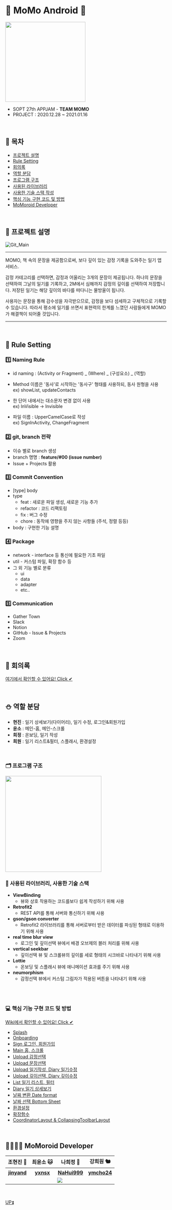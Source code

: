 # 💙 MoMo Android 💙

<img src="https://user-images.githubusercontent.com/38918396/104698570-e40f2800-5754-11eb-8548-7bad4b78f68d.png" width="250" height="250">

* SOPT 27th APPJAM - **TEAM MOMO**
* PROJECT : 2020.12.28 ~ 2021.01.16

<br>

## 🌼 목차
* [프로젝트 설명](#-%ED%94%84%EB%A1%9C%EC%A0%9D%ED%8A%B8-%EC%84%A4%EB%AA%85)
* [Rule Setting](#-rule-setting)
* [회의록](#-%ED%9A%8C%EC%9D%98%EB%A1%9D)
* [역할 분담](#-%EC%97%AD%ED%95%A0-%EB%B6%84%EB%8B%B4)
* [프로그램 구조](#-%ED%94%84%EB%A1%9C%EA%B7%B8%EB%9E%A8-%EA%B5%AC%EC%A1%B0)
* [사용된 라이브러리](#-%EC%82%AC%EC%9A%A9%EB%90%9C-%EB%9D%BC%EC%9D%B4%EB%B8%8C%EB%9F%AC%EB%A6%AC)
* [사용한 기술 스택 작성](#-%EC%82%AC%EC%9A%A9%ED%95%9C-%EA%B8%B0%EC%88%A0-%EC%8A%A4%ED%83%9D-%EC%9E%91%EC%84%B1)
* [핵심 기능 구현 코드 및 방법](#-%ED%95%B5%EC%8B%AC-%EA%B8%B0%EB%8A%A5-%EA%B5%AC%ED%98%84-%EC%BD%94%EB%93%9C-%EB%B0%8F-%EB%B0%A9%EB%B2%95)
* [MoMoroid Developer](#-momoroid-developer)

<br>

## 🎁 프로젝트 설명
![Git_Main](https://user-images.githubusercontent.com/38918396/104698429-b1fdc600-5754-11eb-8103-b8cb583c36d3.png)
* * *
MOMO, 책 속의 문장을 제공함으로써, 보다 깊이 있는 감정 기록을 도와주는 일기 앱 서비스.

감정 카테고리를 선택하면, 감정과 어울리는 3개의 문장이 제공됩니다. 하나의 문장을 선택하여 그날의 일기를 기록하고, 2M에서 심해까지 감정의 깊이를 선택하여 저장합니다. 저장된 일기는 해당 깊이의 바다를 떠다니는 물방울이 됩니다.

사용자는 문장을 통해 감수성을 자극받으므로, 감정을 보다 섬세하고 구체적으로 기록할 수 있습니다. 따라서 평소에 일기를 쓰면서 표현력의 한계를 느꼈던 사람들에게 MOMO가 해결책이 되어줄 것입니다.
* * *

<br>

## 🍰 Rule Setting

### 1️⃣ Naming Rule
- id naming : (Activity or Fragment) _ (Where) _ (구성요소) _ (역할)

- Method 이름은 '동사'로 시작하는 '동사구' 형태를 사용하되, 동사 원형을 사용  
ex) showList, updateContacts
- 한 단어 내에서는 대소문자 변경 없이 사용  
ex) InVisible → Invisible
- 파일 이름 : UpperCamelCase로 작성  
ex) SignInActivity, ChangeFragment

### 2️⃣ git, branch 전략
* 이슈 별로 branch 생성 
* branch 명명 : **feature/#00 (issue number)**
* Issue + Projects 활용

### 3️⃣ Commit Convention
- [type] body
- type
    - feat : 새로운 파일 생성, 새로운 기능 추가
    - refactor : 코드 리팩토링
    - fix : 버그 수정
    - chore : 동작에 영향을 주지 않는 사항들 (주석, 정렬 등등)
- body : 구현한 기능 설명
    
### 4️⃣ Package
- network - interface 등 통신에 필요한 기초 파일
- util - 커스텀 파일, 확장 함수 등
- 그 외 기능 별로 분류
    - ui
    - data
    - adapter
    - etc..

### 5️⃣ Communication
* Gather Town
* Slack
* Notion
* GitHub - Issue & Projects
* Zoom

<br>

## 📝 회의록
[여기에서 확인할 수 있어요! Click ✔](https://www.notion.so/1-cfdb90161b5b4829bda8ce257add69fe)

<br>

## ⛄ 역할 분담
* **현진** : 일기 상세보기(다이어리), 일기 수정, 로그인&회원가입
* **윤소** : 메인-홈, 메인-스크롤
* **희정** : 온보딩, 일기 작성
* **희원** : 일기 리스트&필터, 스플래시, 환경설정

<br>

### 🗂 프로그램 구조
<img src="https://user-images.githubusercontent.com/38918396/104733695-6feb7900-5782-11eb-8419-1df9e866f65b.png" width="300">

<br>

### 🎄 사용된 라이브러리, 사용한 기술 스택
* **ViewBinding**
    * 뷰와 상호 작용하는 코드를보다 쉽게 작성하기 위해 사용
* **Retrofit2**
    * REST API를 통해 서버와 통신하기 위해 사용
* **gson/gson converter**
    * Retrofit2 라이브러리를 통해 서버로부터 받은 데이터를 파싱된 형태로 이용하기 위해 사용
* **real time blur view**
    * 로그인 및 깊이선택 뷰에서 배경 오브제의 블러 처리를 위해 사용
* **vertical seekbar**
    * 깊이선택 뷰 및 스크롤뷰의 깊이를 세로 형태의 시크바로 나타내기 위해 사용
* **Lottie**
    * 온보딩 및 스플래시 뷰에 애니메이션 효과를 주기 위해 사용
* **neumorphism**
    * 감정선택 뷰에서 커스텀 그림자가 적용된 버튼을 나타내기 위해 사용
<br>

<br>

### 💻 핵심 기능 구현 코드 및 방법
[Wiki에서 확인할 수 있어요! Click ✔](https://github.com/Team-MoMo/MoMo_Android/wiki)

* [Splash](https://github.com/Team-MoMo/MoMo_Android/wiki/Splash)
* [Onboarding](https://github.com/Team-MoMo/MoMo_Android/wiki/Onboarding)
* [Sign 로그인, 회원가입](https://github.com/Team-MoMo/MoMo_Android/wiki/Sign-%EB%A1%9C%EA%B7%B8%EC%9D%B8,-%ED%9A%8C%EC%9B%90%EA%B0%80%EC%9E%85)
* [Main 홈, 스크롤](https://github.com/Team-MoMo/MoMo_Android/wiki/Main-%ED%99%88,-%EC%8A%A4%ED%81%AC%EB%A1%A4)
* [Upload 감정선택](https://github.com/Team-MoMo/MoMo_Android/wiki/Upload-%EA%B0%90%EC%A0%95%EC%84%A0%ED%83%9D)
* [Upload 문장선택](https://github.com/Team-MoMo/MoMo_Android/wiki/Upload-%EB%AC%B8%EC%9E%A5%EC%84%A0%ED%83%9D)
* [Upload 일기작성, Diary 일기수정](https://github.com/Team-MoMo/MoMo_Android/wiki/Upload-%EC%9D%BC%EA%B8%B0%EC%9E%91%EC%84%B1,-Diary-%EC%9D%BC%EA%B8%B0%EC%88%98%EC%A0%95)
* [Upload 깊이선택, Diary 깊이수정](https://github.com/Team-MoMo/MoMo_Android/wiki/Upload-%EA%B9%8A%EC%9D%B4%EC%84%A0%ED%83%9D,-Diary-%EA%B9%8A%EC%9D%B4%EC%88%98%EC%A0%95)
* [List 일기 리스트, 필터](https://github.com/Team-MoMo/MoMo_Android/wiki/List-%EC%9D%BC%EA%B8%B0-%EB%A6%AC%EC%8A%A4%ED%8A%B8,-%ED%95%84%ED%84%B0)
* [Diary 일기 상세보기](https://github.com/Team-MoMo/MoMo_Android/wiki/Diary-%EC%9D%BC%EA%B8%B0-%EC%83%81%EC%84%B8%EB%B3%B4%EA%B8%B0)
* [날짜 변환 Date format](https://github.com/Team-MoMo/MoMo_Android/wiki/%EB%82%A0%EC%A7%9C-%EB%B3%80%ED%99%98-Date-format)
* [날짜 선택 Bottom Sheet](https://github.com/Team-MoMo/MoMo_Android/wiki/%EB%82%A0%EC%A7%9C-%EC%84%A0%ED%83%9D-Bottom-Sheet)
* [환경설정](https://github.com/Team-MoMo/MoMo_Android/wiki/%ED%99%98%EA%B2%BD%EC%84%A4%EC%A0%95)
* [확장함수](https://github.com/Team-MoMo/MoMo_Android/wiki/%ED%99%95%EC%9E%A5%ED%95%A8%EC%88%98)
* [CoordinatorLayout & CollapsingToolbarLayout](https://github.com/Team-MoMo/MoMo_Android/wiki/CoordinatorLayout-&-CollapsingToolbarLayout)

<br>

## 👩‍👩‍👧‍👧 MoMoroid Developer
<table style="text-align: center;">
  <tr>
    <th>조현진 🐹</th>
    <th>최윤소 🐱</th>
    <th>나희정 🐯</th>
    <th>강희원 🐿</th>
  </tr>
  <tr>
    <th><a href="https://github.com/jinyand">jinyand</a></th>
    <th><a href="https://github.com/yxnsx">yxnsx</a></th>
    <th><a href="https://github.com/NaHui999">NaHui999</a></th>
    <th><a href="https://github.com/ymcho24">ymcho24</a></th>
  </tr>
  <tr>
    <td colspan="4"><img src="https://user-images.githubusercontent.com/38918396/103541742-33e12a00-4edf-11eb-8dab-42c246256d5f.png" /></td>
  </tr>
</table>

<br>

[UP⏫](#-momo-android-)
